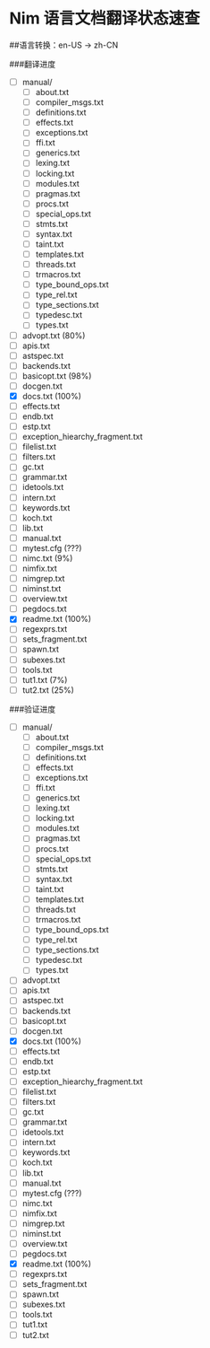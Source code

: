 # Nim 语言文档翻译状态速查

##语言转换：en-US -> zh-CN

###翻译进度
- [ ] manual/
  - [ ] about.txt
  - [ ] compiler_msgs.txt
  - [ ] definitions.txt
  - [ ] effects.txt
  - [ ] exceptions.txt
  - [ ] ffi.txt
  - [ ] generics.txt
  - [ ] lexing.txt
  - [ ] locking.txt
  - [ ] modules.txt
  - [ ] pragmas.txt
  - [ ] procs.txt
  - [ ] special_ops.txt
  - [ ] stmts.txt
  - [ ] syntax.txt
  - [ ] taint.txt
  - [ ] templates.txt
  - [ ] threads.txt
  - [ ] trmacros.txt
  - [ ] type_bound_ops.txt
  - [ ] type_rel.txt
  - [ ] type_sections.txt
  - [ ] typedesc.txt
  - [ ] types.txt
- [ ] advopt.txt (80%)
- [ ] apis.txt
- [ ] astspec.txt
- [ ] backends.txt
- [ ] basicopt.txt (98%)
- [ ] docgen.txt
- [x] docs.txt (100%)
- [ ] effects.txt
- [ ] endb.txt
- [ ] estp.txt
- [ ] exception_hiearchy_fragment.txt
- [ ] filelist.txt
- [ ] filters.txt
- [ ] gc.txt
- [ ] grammar.txt
- [ ] idetools.txt
- [ ] intern.txt
- [ ] keywords.txt
- [ ] koch.txt
- [ ] lib.txt
- [ ] manual.txt
- [ ] mytest.cfg (???)
- [ ] nimc.txt (9%)
- [ ] nimfix.txt
- [ ] nimgrep.txt
- [ ] niminst.txt 
- [ ] overview.txt
- [ ] pegdocs.txt
- [x] readme.txt (100%)
- [ ] regexprs.txt
- [ ] sets_fragment.txt
- [ ] spawn.txt
- [ ] subexes.txt
- [ ] tools.txt
- [ ] tut1.txt (7%)
- [ ] tut2.txt (25%)

###验证进度
- [ ] manual/
  - [ ] about.txt
  - [ ] compiler_msgs.txt
  - [ ] definitions.txt
  - [ ] effects.txt
  - [ ] exceptions.txt
  - [ ] ffi.txt
  - [ ] generics.txt
  - [ ] lexing.txt
  - [ ] locking.txt
  - [ ] modules.txt
  - [ ] pragmas.txt
  - [ ] procs.txt
  - [ ] special_ops.txt
  - [ ] stmts.txt
  - [ ] syntax.txt
  - [ ] taint.txt
  - [ ] templates.txt
  - [ ] threads.txt
  - [ ] trmacros.txt
  - [ ] type_bound_ops.txt
  - [ ] type_rel.txt
  - [ ] type_sections.txt
  - [ ] typedesc.txt
  - [ ] types.txt
- [ ] advopt.txt
- [ ] apis.txt
- [ ] astspec.txt
- [ ] backends.txt
- [ ] basicopt.txt
- [ ] docgen.txt
- [x] docs.txt (100%)
- [ ] effects.txt
- [ ] endb.txt
- [ ] estp.txt
- [ ] exception_hiearchy_fragment.txt
- [ ] filelist.txt
- [ ] filters.txt
- [ ] gc.txt
- [ ] grammar.txt
- [ ] idetools.txt
- [ ] intern.txt
- [ ] keywords.txt
- [ ] koch.txt
- [ ] lib.txt
- [ ] manual.txt
- [ ] mytest.cfg (???)
- [ ] nimc.txt 
- [ ] nimfix.txt
- [ ] nimgrep.txt
- [ ] niminst.txt 
- [ ] overview.txt
- [ ] pegdocs.txt
- [x] readme.txt (100%)
- [ ] regexprs.txt
- [ ] sets_fragment.txt
- [ ] spawn.txt
- [ ] subexes.txt
- [ ] tools.txt
- [ ] tut1.txt 
- [ ] tut2.txt 
